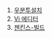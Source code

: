 1. [우분투설치](https://jhjjang.github.io/system/install_ubuntu)
2. [Vi 에디터](https://jhjjang.github.io/system/vi_editor)
3. [젠킨스-빌드](https://jhjjang.github.io/system/build)